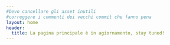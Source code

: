 ```yaml
---
#Devo cancellare gli asset inutili
#correggere i commenti dei vecchi commit che fanno pena
layout: home
header:
  title: La pagina principale è in agiornamento, stay tuned!
---
```

